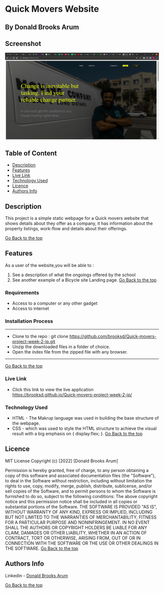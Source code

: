 # Quick Movers Website
 ## By Donald Brooks Arum
## Screenshot
 ![image](./assets/images/hero-1.png)
 ## Table of Content
 - [Description](#description)
 - [Features](#features)
 - [Live Link](#Live-Link)
 - [Technology  Used](#technology-Used)
 - [Licence](#licence)
 - [Authors Info](#Authors-Info)

 ## Description
 <p>This project is a simple static webpage for a Quick movers website that shows details about they offer as a company, it has information about the property listings, work-flow and details about their offerings.</p>
 
 [Go Back to the top](#Quick-Movers-Website)

 ## Features
As a user of the website,you will be able to :
1. See a description of what the ongoings offered by the school
2. See another example of a Bicycle site Landing page.
[Go Back to the top](#Quick-Movers-Website)

 ###  Requirements
 * Access to  a computer or any other gadget
 * Access to internet
 ### Installation Process
 ****
* Clone to the repo : git clone https://github.com/brooksd/Quick-movers-project-week-2-ip.git
* Unzip the downloaded files in a folder of choice.
* Open the index file from the zipped file with any browser.
 ****
[Go Back to the top](#Quick-Movers-Website)

### Live Link
- Click this link to view the live application  https://brooksd.github.io/Quick-movers-project-week-2-ip/

### Technology  Used
* HTML - The Makrup language was used in building the base structure of the webpage.
* CSS - which was used to style the HTML structure to achieve the visual result with a big emphasis on { display:flex; }.
[Go Back to the top](#Quick-Movers-Website)

## Licence
MIT License
Copyright (c) [2022] [Donald Brooks Arum]

Permission is hereby granted, free of charge, to any person obtaining a copy
of this software and associated documentation files (the "Software"), to deal
in the Software without restriction, including without limitation the rights
to use, copy, modify, merge, publish, distribute, sublicense, and/or sell
copies of the Software, and to permit persons to whom the Software is
furnished to do so, subject to the following conditions:
The above copyright notice and this permission notice shall be included in all
copies or substantial portions of the Software.
THE SOFTWARE IS PROVIDED "AS IS", WITHOUT WARRANTY OF ANY KIND, EXPRESS OR
IMPLIED, INCLUDING BUT NOT LIMITED TO THE WARRANTIES OF MERCHANTABILITY,
FITNESS FOR A PARTICULAR PURPOSE AND NONINFRINGEMENT. IN NO EVENT SHALL THE
AUTHORS OR COPYRIGHT HOLDERS BE LIABLE FOR ANY CLAIM, DAMAGES OR OTHER
LIABILITY, WHETHER IN AN ACTION OF CONTRACT, TORT OR OTHERWISE, ARISING FROM,
OUT OF OR IN CONNECTION WITH THE SOFTWARE OR THE USE OR OTHER DEALINGS IN THE
SOFTWARE.
[Go Back to the top](#Quick-Movers-Website)
## Authors Info
Linkedin - [Donald Brooks Arum](https://ke.linkedin.com/in/donald-brooks-91574a188)
   
[Go Back to the top](#Quick-Movers-Website)
